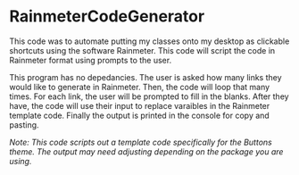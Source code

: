 # RainmeterCodeGenerator
This code was to automate putting my classes onto my desktop as clickable shortcuts using the software Rainmeter. This code will script the code in Rainmeter format using prompts to the user.

This program has no depedancies. The user is asked how many links they would like to generate in Rainmeter. Then, the code will loop that many times. For each link, the user will be prompted to fill in the blanks. After they have, the code will use their input to replace varaibles in the Rainmeter template code. Finally the output is printed in the console for copy and pasting.

*Note: This code scripts out a template code specifically for the Buttons theme. The output may need adjusting depending on the package you are using.*

